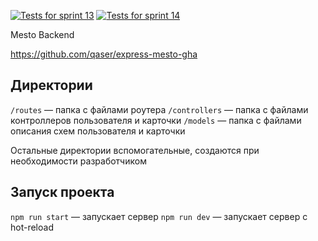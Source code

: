 [![Tests for sprint 13](https://github.com/qaser/express-mesto-gha/actions/workflows/tests-13-sprint.yml/badge.svg)](https://github.com/qaser/express-mesto-gha/actions/workflows/tests-13-sprint.yml) [![Tests for sprint 14](https://github.com/qaser/express-mesto-gha/actions/workflows/tests-14-sprint.yml/badge.svg)](https://github.com/qaser/express-mesto-gha/actions/workflows/tests-14-sprint.yml)

Mesto Backend

https://github.com/qaser/express-mesto-gha

## Директории

`/routes` — папка с файлами роутера
`/controllers` — папка с файлами контроллеров пользователя и карточки
`/models` — папка с файлами описания схем пользователя и карточки

Остальные директории вспомогательные, создаются при необходимости разработчиком

## Запуск проекта

`npm run start` — запускает сервер
`npm run dev` — запускает сервер с hot-reload
